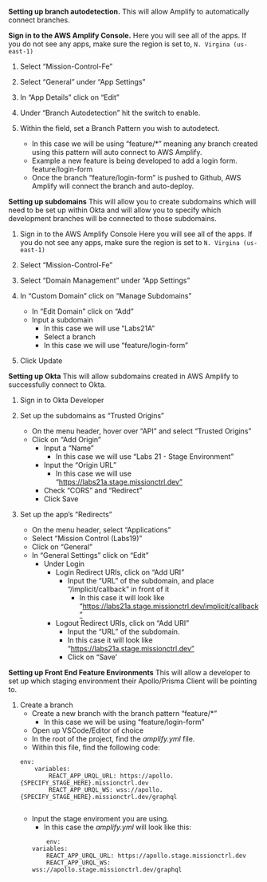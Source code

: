 **Setting up branch autodetection.**
This will allow Amplify to automatically connect branches. 

**Sign in to the AWS Amplify Console.**
Here you will see all of the apps. If you do not see any apps, make sure the region is set to, `N. Virgina (us-east-1)`

1. Select “Mission-Control-Fe”

2. Select “General” under “App Settings”

3. In “App Details” click on “Edit”

4. Under “Branch Autodetection” hit the switch to enable.


5. Within the field, set a Branch Pattern you wish to autodetect.
    - In this case we will be using “feature/*” meaning any branch created using this pattern will auto connect to AWS Amplify. 
    - Example a new feature is being developed to add a login form.
    feature/login-form
    - Once the branch “feature/login-form” is pushed to Github, AWS Amplify will connect the branch and auto-deploy.

**Setting up subdomains**
This will allow you to create subdomains which will need to be set up within Okta and will allow you to specify which development branches will be connected to those subdomains.


1. Sign in to the AWS Amplify Console
Here you will see all of the apps. If you do not see any apps, make sure the region is set to `N. Virgina (us-east-1)`

1. Select “Mission-Control-Fe”

2. Select “Domain Management” under “App Settings”

3. In “Custom Domain” click on “Manage Subdomains”
    - In “Edit Domain” click on “Add”
    - Input a subdomain
        - In this case we will use “Labs21A”
        - Select a branch
        - In this case we will use “feature/login-form”
4. Click Update

**Setting up Okta**
This will allow subdomains created in AWS Amplify to successfully connect to Okta.

1. Sign in to Okta Developer

2. Set up the subdomains as “Trusted Origins”
    - On the menu header, hover over “API” and select “Trusted Origins”
    - Click on “Add Origin”
        - Input a “Name”
            - In this case we will use “Labs 21 - Stage Environment”
        - Input the “Origin URL”
            - In this case we will use “https://labs21a.stage.missionctrl.dev”
        - Check “CORS” and “Redirect”
        - Click Save


3. Set up the app’s “Redirects”
    - On the menu header, select “Applications”
    - Select “Mission Control (Labs19)”
    - Click on “General”
    - In “General Settings” click on “Edit”
        - Under Login 
            - Login Redirect URIs, click on “Add URI”
                - Input the “URL” of the subdomain, and place “/implicit/callback” in front of it
                    - In this case it will look like “https://labs21a.stage.missionctrl.dev/implicit/callback”
            - Logout Redirect URIs, click on “Add URI”
                - Input the “URL” of the subdomain.
                - In this case it will look like “https://labs21a.stage.missionctrl.dev”
                - Click on “Save’


**Setting up Front End Feature Environments**
This will allow a developer to set up which staging environment their Apollo/Prisma Client will be pointing to.

1. Create a branch
    - Create a new branch with the branch pattern “feature/*”
        - In this case we will be using “feature/login-form”
    - Open up VSCode/Editor of choice
    - In the root of the project, find the *amplify.yml* file.
    - Within this file, find the following code:
    ```
    env:
        variables:
            REACT_APP_URQL_URL: https://apollo.{SPECIFY_STAGE_HERE}.missionctrl.dev
            REACT_APP_URQL_WS: wss://apollo.{SPECIFY_STAGE_HERE}.missionctrl.dev/graphql
       
	```
    - Input the stage enviroment you are using.
        - In this case the *amplify.yml* will look like this:
        ```
            env:
        variables:
            REACT_APP_URQL_URL: https://apollo.stage.missionctrl.dev
            REACT_APP_URQL_WS: wss://apollo.stage.missionctrl.dev/graphql
       
